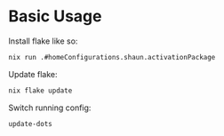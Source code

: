 # Basic Usage

Install flake like so:
```sh
nix run .#homeConfigurations.shaun.activationPackage
```

Update flake:
```sh
nix flake update
```

Switch running config:
```sh
update-dots
```
